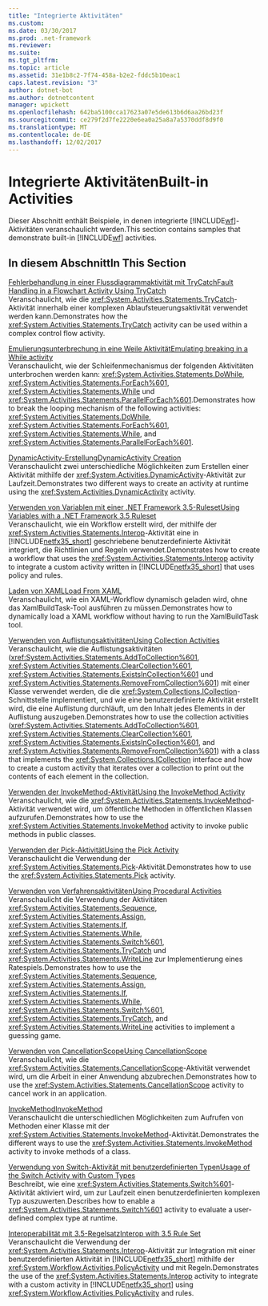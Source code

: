 ```yaml
---
title: "Integrierte Aktivitäten"
ms.custom: 
ms.date: 03/30/2017
ms.prod: .net-framework
ms.reviewer: 
ms.suite: 
ms.tgt_pltfrm: 
ms.topic: article
ms.assetid: 31e1b8c2-7f74-458a-b2e2-fddc5b10eac1
caps.latest.revision: "3"
author: dotnet-bot
ms.author: dotnetcontent
manager: wpickett
ms.openlocfilehash: 642ba5100cca17623a07e5de613b6d6aa26bd23f
ms.sourcegitcommit: ce279f2d7fe2220e6ea0a25a8a7a5370ddf8d9f0
ms.translationtype: MT
ms.contentlocale: de-DE
ms.lasthandoff: 12/02/2017
---
```

# <a name="built-in-activities"></a><span data-ttu-id="4d0be-102">Integrierte Aktivitäten</span><span class="sxs-lookup"><span data-stu-id="4d0be-102">Built-in Activities</span></span>
<span data-ttu-id="4d0be-103">Dieser Abschnitt enthält Beispiele, in denen integrierte [!INCLUDE[wf](../../../../includes/wf-md.md)]-Aktivitäten veranschaulicht werden.</span><span class="sxs-lookup"><span data-stu-id="4d0be-103">This section contains samples that demonstrate built-in [!INCLUDE[wf](../../../../includes/wf-md.md)] activities.</span></span>  
  
## <a name="in-this-section"></a><span data-ttu-id="4d0be-104">In diesem Abschnitt</span><span class="sxs-lookup"><span data-stu-id="4d0be-104">In This Section</span></span>  
 [<span data-ttu-id="4d0be-105">Fehlerbehandlung in einer Flussdiagrammaktivität mit TryCatch</span><span class="sxs-lookup"><span data-stu-id="4d0be-105">Fault Handling in a Flowchart Activity Using TryCatch</span></span>](../../../../docs/framework/windows-workflow-foundation/samples/fault-handling-in-a-flowchart-activity-using-trycatch.md)  
 <span data-ttu-id="4d0be-106">Veranschaulicht, wie die <xref:System.Activities.Statements.TryCatch>-Aktivität innerhalb einer komplexen Ablaufsteuerungsaktivität verwendet werden kann.</span><span class="sxs-lookup"><span data-stu-id="4d0be-106">Demonstrates how the <xref:System.Activities.Statements.TryCatch> activity can be used within a complex control flow activity.</span></span>  
  
 [<span data-ttu-id="4d0be-107">Emulierungsunterbrechung in eine Weile Aktivität</span><span class="sxs-lookup"><span data-stu-id="4d0be-107">Emulating breaking in a While activity</span></span>](../../../../docs/framework/windows-workflow-foundation/samples/emulating-breaking-in-a-while-activity.md)  
 <span data-ttu-id="4d0be-108">Veranschaulicht, wie der Schleifenmechanismus der folgenden Aktivitäten unterbrochen werden kann: <xref:System.Activities.Statements.DoWhile>, <xref:System.Activities.Statements.ForEach%601>, <xref:System.Activities.Statements.While> und <xref:System.Activities.Statements.ParallelForEach%601>.</span><span class="sxs-lookup"><span data-stu-id="4d0be-108">Demonstrates how to break the looping mechanism of the following activities: <xref:System.Activities.Statements.DoWhile>, <xref:System.Activities.Statements.ForEach%601>, <xref:System.Activities.Statements.While>, and <xref:System.Activities.Statements.ParallelForEach%601>.</span></span>  
  
 [<span data-ttu-id="4d0be-109">DynamicActivity-Erstellung</span><span class="sxs-lookup"><span data-stu-id="4d0be-109">DynamicActivity Creation</span></span>](../../../../docs/framework/windows-workflow-foundation/samples/dynamicactivity-creation.md)  
 <span data-ttu-id="4d0be-110">Veranschaulicht zwei unterschiedliche Möglichkeiten zum Erstellen einer Aktivität mithilfe der <xref:System.Activities.DynamicActivity>-Aktivität zur Laufzeit.</span><span class="sxs-lookup"><span data-stu-id="4d0be-110">Demonstrates two different ways to create an activity at runtime using the <xref:System.Activities.DynamicActivity> activity.</span></span>  
  
 [<span data-ttu-id="4d0be-111">Verwenden von Variablen mit einer .NET Framework 3.5-Ruleset</span><span class="sxs-lookup"><span data-stu-id="4d0be-111">Using Variables with a .NET Framework 3.5 Ruleset</span></span>](../../../../docs/framework/windows-workflow-foundation/samples/using-variables-with-dotnet-ruleset.md)  
 <span data-ttu-id="4d0be-112">Veranschaulicht, wie ein Workflow erstellt wird, der mithilfe der <xref:System.Activities.Statements.Interop>-Aktivität eine in [!INCLUDE[netfx35_short](../../../../includes/netfx35-short-md.md)] geschriebene benutzerdefinierte Aktivität integriert, die Richtlinien und Regeln verwendet.</span><span class="sxs-lookup"><span data-stu-id="4d0be-112">Demonstrates how to create a workflow that uses the <xref:System.Activities.Statements.Interop> activity to integrate a custom activity written in [!INCLUDE[netfx35_short](../../../../includes/netfx35-short-md.md)] that uses policy and rules.</span></span>  
  
 [<span data-ttu-id="4d0be-113">Laden von XAML</span><span class="sxs-lookup"><span data-stu-id="4d0be-113">Load From XAML</span></span>](../../../../docs/framework/windows-workflow-foundation/samples/load-from-xaml.md)  
 <span data-ttu-id="4d0be-114">Veranschaulicht, wie ein XAML-Workflow dynamisch geladen wird, ohne das XamlBuildTask-Tool ausführen zu müssen.</span><span class="sxs-lookup"><span data-stu-id="4d0be-114">Demonstrates how to dynamically load a XAML workflow without having to run the XamlBuildTask tool.</span></span>  
  
 [<span data-ttu-id="4d0be-115">Verwenden von Auflistungsaktivitäten</span><span class="sxs-lookup"><span data-stu-id="4d0be-115">Using Collection Activities</span></span>](../../../../docs/framework/windows-workflow-foundation/samples/using-collection-activities.md)  
 <span data-ttu-id="4d0be-116">Veranschaulicht, wie die Auflistungsaktivitäten (<xref:System.Activities.Statements.AddToCollection%601>, <xref:System.Activities.Statements.ClearCollection%601>, <xref:System.Activities.Statements.ExistsInCollection%601> und <xref:System.Activities.Statements.RemoveFromCollection%601>) mit einer Klasse verwendet werden, die die <xref:System.Collections.ICollection>-Schnittstelle implementiert, und wie eine benutzerdefinierte Aktivität erstellt wird, die eine Auflistung durchläuft, um den Inhalt jedes Elements in der Auflistung auszugeben.</span><span class="sxs-lookup"><span data-stu-id="4d0be-116">Demonstrates how to use the collection activities (<xref:System.Activities.Statements.AddToCollection%601>, <xref:System.Activities.Statements.ClearCollection%601>, <xref:System.Activities.Statements.ExistsInCollection%601>, and <xref:System.Activities.Statements.RemoveFromCollection%601>) with a class that implements the <xref:System.Collections.ICollection> interface and how to create a custom activity that iterates over a collection to print out the contents of each element in the collection.</span></span>  
  
 [<span data-ttu-id="4d0be-117">Verwenden der InvokeMethod-Aktivität</span><span class="sxs-lookup"><span data-stu-id="4d0be-117">Using the InvokeMethod Activity</span></span>](../../../../docs/framework/windows-workflow-foundation/samples/using-the-invokemethod-activity.md)  
 <span data-ttu-id="4d0be-118">Veranschaulicht, wie die <xref:System.Activities.Statements.InvokeMethod>-Aktivität verwendet wird, um öffentliche Methoden in öffentlichen Klassen aufzurufen.</span><span class="sxs-lookup"><span data-stu-id="4d0be-118">Demonstrates how to use the <xref:System.Activities.Statements.InvokeMethod> activity to invoke public methods in public classes.</span></span>  
  
 [<span data-ttu-id="4d0be-119">Verwenden der Pick-Aktivität</span><span class="sxs-lookup"><span data-stu-id="4d0be-119">Using the Pick Activity</span></span>](../../../../docs/framework/windows-workflow-foundation/samples/using-the-pick-activity.md)  
 <span data-ttu-id="4d0be-120">Veranschaulicht die Verwendung der <xref:System.Activities.Statements.Pick>-Aktivität.</span><span class="sxs-lookup"><span data-stu-id="4d0be-120">Demonstrates how to use the <xref:System.Activities.Statements.Pick> activity.</span></span>  
  
 [<span data-ttu-id="4d0be-121">Verwenden von Verfahrensaktivitäten</span><span class="sxs-lookup"><span data-stu-id="4d0be-121">Using Procedural Activities</span></span>](../../../../docs/framework/windows-workflow-foundation/samples/using-procedural-activities.md)  
 <span data-ttu-id="4d0be-122">Veranschaulicht die Verwendung der Aktivitäten <xref:System.Activities.Statements.Sequence>, <xref:System.Activities.Statements.Assign>, <xref:System.Activities.Statements.If>, <xref:System.Activities.Statements.While>, <xref:System.Activities.Statements.Switch%601>, <xref:System.Activities.Statements.TryCatch> und <xref:System.Activities.Statements.WriteLine> zur Implementierung eines Ratespiels.</span><span class="sxs-lookup"><span data-stu-id="4d0be-122">Demonstrates how to use the <xref:System.Activities.Statements.Sequence>, <xref:System.Activities.Statements.Assign>, <xref:System.Activities.Statements.If>, <xref:System.Activities.Statements.While>, <xref:System.Activities.Statements.Switch%601>, <xref:System.Activities.Statements.TryCatch>, and <xref:System.Activities.Statements.WriteLine> activities to implement a guessing game.</span></span>  
  
 [<span data-ttu-id="4d0be-123">Verwenden von CancellationScope</span><span class="sxs-lookup"><span data-stu-id="4d0be-123">Using CancellationScope</span></span>](../../../../docs/framework/windows-workflow-foundation/samples/using-cancellationscope.md)  
 <span data-ttu-id="4d0be-124">Veranschaulicht, wie die <xref:System.Activities.Statements.CancellationScope>-Aktivität verwendet wird, um die Arbeit in einer Anwendung abzubrechen.</span><span class="sxs-lookup"><span data-stu-id="4d0be-124">Demonstrates how to use the <xref:System.Activities.Statements.CancellationScope> activity to cancel work in an application.</span></span>  
  
 [<span data-ttu-id="4d0be-125">InvokeMethod</span><span class="sxs-lookup"><span data-stu-id="4d0be-125">InvokeMethod</span></span>](../../../../docs/framework/windows-workflow-foundation/samples/invokemethod.md)  
 <span data-ttu-id="4d0be-126">Veranschaulicht die unterschiedlichen Möglichkeiten zum Aufrufen von Methoden einer Klasse mit der <xref:System.Activities.Statements.InvokeMethod>-Aktivität.</span><span class="sxs-lookup"><span data-stu-id="4d0be-126">Demonstrates the different ways to use the <xref:System.Activities.Statements.InvokeMethod> activity to invoke methods of a class.</span></span>  
  
 [<span data-ttu-id="4d0be-127">Verwendung von Switch-Aktivität mit benutzerdefinierten Typen</span><span class="sxs-lookup"><span data-stu-id="4d0be-127">Usage of the Switch Activity with Custom Types</span></span>](../../../../docs/framework/windows-workflow-foundation/samples/usage-of-the-switch-activity-with-custom-types.md)  
 <span data-ttu-id="4d0be-128">Beschreibt, wie eine <xref:System.Activities.Statements.Switch%601>-Aktivität aktiviert wird, um zur Laufzeit einen benutzerdefinierten komplexen Typ auszuwerten.</span><span class="sxs-lookup"><span data-stu-id="4d0be-128">Describes how to enable a <xref:System.Activities.Statements.Switch%601> activity to evaluate a user-defined complex type at runtime.</span></span>  
  
 [<span data-ttu-id="4d0be-129">Interoperabilität mit 3.5-Regelsatz</span><span class="sxs-lookup"><span data-stu-id="4d0be-129">Interop with 3.5 Rule Set</span></span>](../../../../docs/framework/windows-workflow-foundation/samples/interop-with-3-5-rule-set.md)  
 <span data-ttu-id="4d0be-130">Veranschaulicht die Verwendung der <xref:System.Activities.Statements.Interop>-Aktivität zur Integration mit einer benutzerdefinierten Aktivität in [!INCLUDE[netfx35_short](../../../../includes/netfx35-short-md.md)] mithilfe der <xref:System.Workflow.Activities.PolicyActivity> und mit Regeln.</span><span class="sxs-lookup"><span data-stu-id="4d0be-130">Demonstrates the use of the <xref:System.Activities.Statements.Interop> activity to integrate with a custom activity in [!INCLUDE[netfx35_short](../../../../includes/netfx35-short-md.md)] using <xref:System.Workflow.Activities.PolicyActivity> and rules.</span></span>
